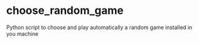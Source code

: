 # choose_random_game
Python script to choose and play automatically a random game installed in you machine
